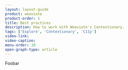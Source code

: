 ```yaml
---
layout: layout-guide
product: weaviate
product-order: 1
title: Best practices
description: How to work with Weaviate's Contextionary.
tags: ['Explore', 'Contextionary', 'C11y']
video-link:
video-caption:
menu-order: 10
open-graph-type: article
---
```


Foobar